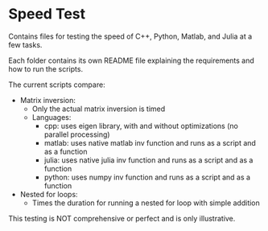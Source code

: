 # Speed Test
Contains files for testing the speed of C++, Python, Matlab, and Julia at a few tasks.

Each folder contains its own README file explaining the requirements and how to run the scripts.

The current scripts compare:
- Matrix inversion:
  - Only the actual matrix inversion is timed
  - Languages:
    - cpp: uses eigen library, with and without optimizations (no parallel processing)
    - matlab: uses native matlab inv function and runs as a script and as a function
    - julia: uses native julia inv function and runs as a script and as a function
    - python: uses numpy inv function and runs as a script and as a function
- Nested for loops:
  - Times the duration for running a nested for loop with simple addition

This testing is NOT comprehensive or perfect and is only illustrative.

